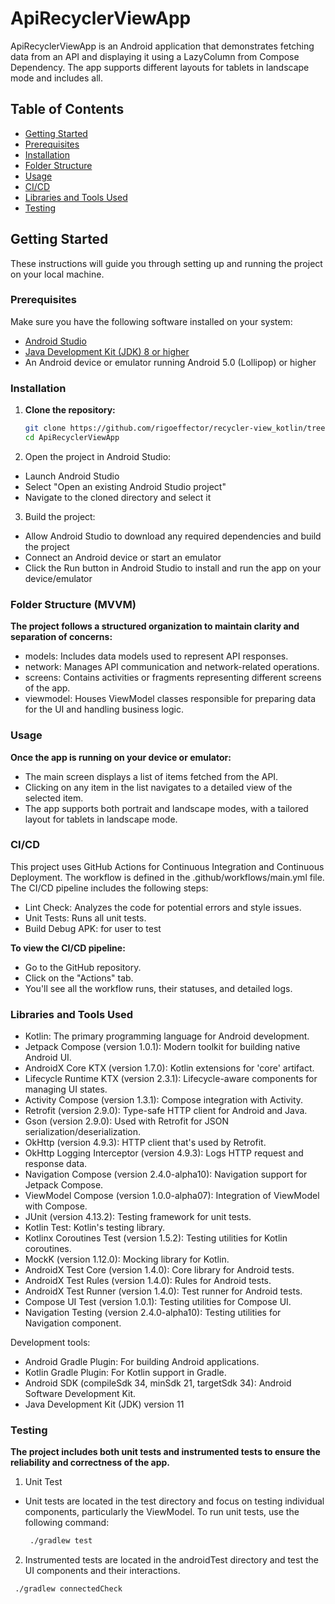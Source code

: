 # ApiRecyclerViewApp
ApiRecyclerViewApp is an Android application that demonstrates fetching data from an API and displaying it using a LazyColumn from Compose Dependency. The app supports different layouts for tablets in landscape mode and includes all.

## Table of Contents
- [Getting Started](#getting-started)
- [Prerequisites](#prerequisites)
- [Installation](#installation)
- [Folder Structure](#folder-structure)
- [Usage](#usage)
- [CI/CD](#cicd)
- [Libraries and Tools Used](#libraries-and-tools-used)
- [Testing](#testing)


## Getting Started
These instructions will guide you through setting up and running the project on your local machine.

### Prerequisites
Make sure you have the following software installed on your system:
- [Android Studio](https://developer.android.com/studio)
- [Java Development Kit (JDK) 8 or higher](https://www.oracle.com/java/technologies/javase-downloads.html)
- An Android device or emulator running Android 5.0 (Lollipop) or higher

### Installation
1. **Clone the repository:**
   ```bash
   git clone https://github.com/rigoeffector/recycler-view_kotlin/tree/dev
   cd ApiRecyclerViewApp
2. Open the project in Android Studio:

- Launch Android Studio
- Select "Open an existing Android Studio project"
- Navigate to the cloned directory and select it


3. Build the project:

- Allow Android Studio to download any required dependencies and build the project
- Connect an Android device or start an emulator
- Click the Run button in Android Studio to install and run the app on your device/emulator

### Folder Structure (MVVM)
**The project follows a structured organization to maintain clarity and separation of concerns:**

- models: Includes data models used to represent API responses.
- network: Manages API communication and network-related operations.
- screens: Contains activities or fragments representing different screens of the app.
- viewmodel: Houses ViewModel classes responsible for preparing data for the UI and handling business logic.

### Usage

**Once the app is running on your device or emulator:**

- The main screen displays a list of items fetched from the API.
- Clicking on any item in the list navigates to a detailed view of the selected item.
- The app supports both portrait and landscape modes, with a tailored layout for tablets in landscape mode.

### CI/CD

This project uses GitHub Actions for Continuous Integration and Continuous Deployment. The workflow is defined in the .github/workflows/main.yml file.
The CI/CD pipeline includes the following steps:

- Lint Check: Analyzes the code for potential errors and style issues.
- Unit Tests: Runs all unit tests.
- Build Debug APK: for user to test


**To view the CI/CD pipeline:**

- Go to the GitHub repository.
- Click on the "Actions" tab.
- You'll see all the workflow runs, their statuses, and detailed logs.

### Libraries and Tools Used

- Kotlin: The primary programming language for Android development.
- Jetpack Compose (version 1.0.1): Modern toolkit for building native Android UI.
- AndroidX Core KTX (version 1.7.0): Kotlin extensions for 'core' artifact.
- Lifecycle Runtime KTX (version 2.3.1): Lifecycle-aware components for managing UI states.
- Activity Compose (version 1.3.1): Compose integration with Activity.
- Retrofit (version 2.9.0): Type-safe HTTP client for Android and Java.
- Gson (version 2.9.0): Used with Retrofit for JSON serialization/deserialization.
- OkHttp (version 4.9.3): HTTP client that's used by Retrofit.
- OkHttp Logging Interceptor (version 4.9.3): Logs HTTP request and response data.
- Navigation Compose (version 2.4.0-alpha10): Navigation support for Jetpack Compose.
- ViewModel Compose (version 1.0.0-alpha07): Integration of ViewModel with Compose.
- JUnit (version 4.13.2): Testing framework for unit tests.
- Kotlin Test: Kotlin's testing library.
- Kotlinx Coroutines Test (version 1.5.2): Testing utilities for Kotlin coroutines.
- MockK (version 1.12.0): Mocking library for Kotlin.
- AndroidX Test Core (version 1.4.0): Core library for Android tests.
- AndroidX Test Rules (version 1.4.0): Rules for Android tests.
- AndroidX Test Runner (version 1.4.0): Test runner for Android tests.
- Compose UI Test (version 1.0.1): Testing utilities for Compose UI.
- Navigation Testing (version 2.4.0-alpha10): Testing utilities for Navigation component.

Development tools:
- Android Gradle Plugin: For building Android applications.
- Kotlin Gradle Plugin: For Kotlin support in Gradle.
- Android SDK (compileSdk 34, minSdk 21, targetSdk 34): Android Software Development Kit.
- Java Development Kit (JDK) version 11

### Testing

**The project includes both unit tests and instrumented tests to ensure the reliability and correctness of the app.**
1. Unit Test
- Unit tests are located in the test directory and focus on testing individual components, particularly the ViewModel.
  To run unit tests, use the following command:
  ```bash
   ./gradlew test

2. Instrumented tests are located in the androidTest directory and test the UI components and their interactions.

  ```bash
   ./gradlew connectedCheck



